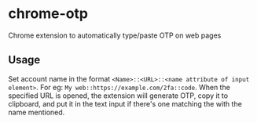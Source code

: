 # chrome-otp
Chrome extension to automatically type/paste OTP on web pages

## Usage
Set account name in the format `<Name>::<URL>::<name attribute of input element>`. For eg: `My web::https://example.com/2fa::code`. When the specified URL is opened, the extension will generate OTP, copy it to clipboard, and put it in the text input if there's one matching the with the name mentioned.
